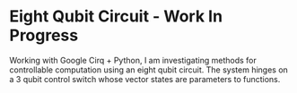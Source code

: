 # Eight Qubit Circuit - Work In Progress

Working with Google Cirq + Python, I am investigating methods for controllable computation using an eight qubit circuit.
The system hinges on a 3 qubit control switch whose vector states are parameters to functions.


